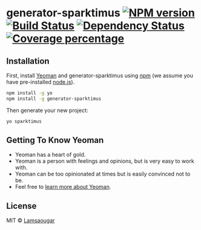 # generator-sparktimus [![NPM version][npm-image]][npm-url] [![Build Status][travis-image]][travis-url] [![Dependency Status][daviddm-image]][daviddm-url] [![Coverage percentage][coveralls-image]][coveralls-url]
> 

## Installation

First, install [Yeoman](http://yeoman.io) and generator-sparktimus using [npm](https://www.npmjs.com/) (we assume you have pre-installed [node.js](https://nodejs.org/)).

```bash
npm install -g yo
npm install -g generator-sparktimus
```

Then generate your new project:

```bash
yo sparktimus
```

## Getting To Know Yeoman

 * Yeoman has a heart of gold.
 * Yeoman is a person with feelings and opinions, but is very easy to work with.
 * Yeoman can be too opinionated at times but is easily convinced not to be.
 * Feel free to [learn more about Yeoman](http://yeoman.io/).

## License

MIT © [Lamsaougar]()


[npm-image]: https://badge.fury.io/js/generator-sparktimus.svg
[npm-url]: https://npmjs.org/package/generator-sparktimus
[travis-image]: https://travis-ci.org/yasserlamsaougar/generator-sparktimus.svg?branch=master
[travis-url]: https://travis-ci.org/yasserlamsaougar/generator-sparktimus
[daviddm-image]: https://david-dm.org/yasserlamsaougar/generator-sparktimus.svg?theme=shields.io
[daviddm-url]: https://david-dm.org/yasserlamsaougar/generator-sparktimus
[coveralls-image]: https://coveralls.io/repos/yasserlamsaougar/generator-sparktimus/badge.svg
[coveralls-url]: https://coveralls.io/r/yasserlamsaougar/generator-sparktimus
